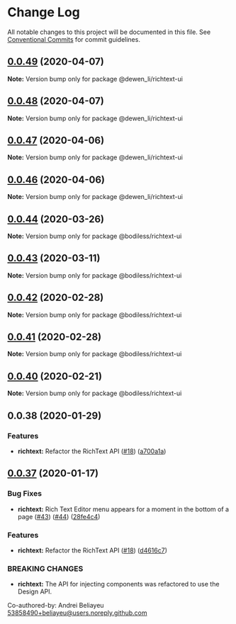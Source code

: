 # Change Log

All notable changes to this project will be documented in this file.
See [Conventional Commits](https://conventionalcommits.org) for commit guidelines.

## [0.0.49](https://github.com/dewen/bodiless-js/compare/v0.0.48...v0.0.49) (2020-04-07)

**Note:** Version bump only for package @dewen_li/richtext-ui





## [0.0.48](https://github.com/dewen/bodiless-js/compare/v0.0.47...v0.0.48) (2020-04-07)

**Note:** Version bump only for package @dewen_li/richtext-ui





## [0.0.47](https://github.com/dewen/bodiless-js/compare/v0.0.46...v0.0.47) (2020-04-06)

**Note:** Version bump only for package @dewen_li/richtext-ui





## [0.0.46](https://github.com/dewen/bodiless-js/compare/v0.0.45...v0.0.46) (2020-04-06)

**Note:** Version bump only for package @dewen_li/richtext-ui





## [0.0.44](https://github.com/johnsonandjohnson/bodiless-js/compare/v0.0.43...v0.0.44) (2020-03-26)

**Note:** Version bump only for package @bodiless/richtext-ui





## [0.0.43](https://github.com/johnsonandjohnson/bodiless-js/compare/v0.0.42...v0.0.43) (2020-03-11)

**Note:** Version bump only for package @bodiless/richtext-ui





## [0.0.42](https://github.com/johnsonandjohnson/bodiless-js/compare/v0.0.41...v0.0.42) (2020-02-28)

**Note:** Version bump only for package @bodiless/richtext-ui





## [0.0.41](https://github.com/johnsonandjohnson/bodiless-js/compare/v0.0.40...v0.0.41) (2020-02-28)

**Note:** Version bump only for package @bodiless/richtext-ui





## [0.0.40](https://github.com/johnsonandjohnson/bodiless-js/compare/v0.0.39...v0.0.40) (2020-02-21)

**Note:** Version bump only for package @bodiless/richtext-ui





## 0.0.38 (2020-01-29)


### Features

* **richtext:** Refactor the RichText API ([#18](https://github.com/johnsonandjohnson/bodiless-js/issues/18)) ([a700a1a](https://github.com/johnsonandjohnson/bodiless-js/commit/a700a1ab3b473c509d5b6a10801c02caa1bc0ab3))





## [0.0.37](https://github.com/johnsonandjohnson/bodiless-js/compare/v0.0.36...v0.0.37) (2020-01-17)


### Bug Fixes

* **richtext:** Rich Text Editor menu appears for a moment in the bottom of a page ([#43](https://github.com/johnsonandjohnson/bodiless-js/issues/43)) ([#44](https://github.com/johnsonandjohnson/bodiless-js/issues/44)) ([28fe4c4](https://github.com/johnsonandjohnson/bodiless-js/commit/28fe4c47b75bc47163f66c875bb41e9b6ee64715))


### Features

* **richtext:** Refactor the RichText API ([#18](https://github.com/johnsonandjohnson/bodiless-js/issues/18)) ([d4616c7](https://github.com/johnsonandjohnson/bodiless-js/commit/d4616c74e868cf0f5c4b6f879db10741a1433785))


### BREAKING CHANGES

* **richtext:** The API for injecting components was refactored to use the Design API.

Co-authored-by: Andrei Beliayeu <53858490+beliayeu@users.noreply.github.com>
